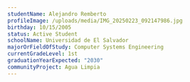 ```yaml
---
studentName: Alejandro Remberto
profileImage: /uploads/media/IMG_20250223_092147986.jpg
birthday: 10/15/2005
status: Active Student
schoolName: Universidad de El Salvador
majorOrFieldOfStudy: Computer Systems Engineering
currentGradeLevel: 1st
graduationYearExpected: "2030"
communityProject: Agua Limpia
---
```

